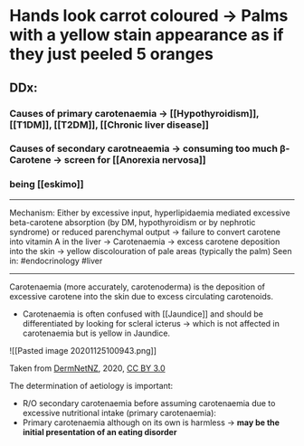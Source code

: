 # Hands look carrot coloured -> Palms with a yellow stain appearance as if they just peeled 5 oranges
## DDx:
### Causes of primary carotenaemia -> [[Hypothyroidism]], [[T1DM]], [[T2DM]], [[Chronic liver disease]]
### Causes of secondary carotneaemia -> **consuming too much β-Carotene** -> screen for [[Anorexia nervosa]]
### being [[eskimo]]

---
Mechanism: Either by excessive input, hyperlipidaemia mediated excessive beta-carotene absorption (by DM, hypothyroidism or by nephrotic syndrome) or reduced parenchymal output -> failure to convert carotene into vitamin A in the liver -> Carotenaemia → excess carotene deposition into the skin → yellow discolouration of pale areas (typically the palm)
Seen in: #endocrinology #liver 

---


Carotenaemia (more accurately, carotenoderma) is the deposition of excessive carotene into the skin due to excess circulating carotenoids.

- Carotenaemia is often confused with [[Jaundice]] and should be differentiated by looking for scleral icterus → which is not affected in carotenaemia but is yellow in Jaundice.

![[Pasted image 20201125100943.png]]

Taken from [DermNetNZ](https://dermnetnz.org/topics/carotenaemia/), 2020, [CC BY 3.0](https://creativecommons.org/licenses/by-nc-nd/3.0/nz/legalcode)

The determination of aetiology is important:

- R/O secondary carotenaemia before assuming carotenaemia due to excessive nutritional intake (primary carotenaemia):
- Primary carotenaemia although on its own is harmless -> **may be the initial presentation of an eating disorder**
